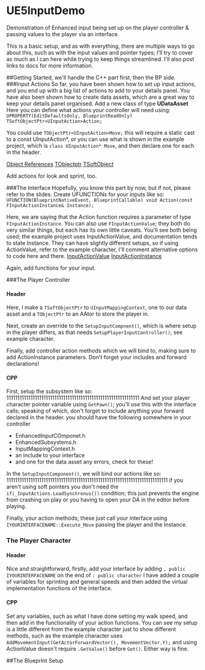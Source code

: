 # UE5InputDemo
 Demonstration of Enhanced input being set up on the player controller & passing values to the player via an interface.

 This is a basic setup, and as with everything, there are multiple ways to go about this, such as with the input values and pointer types; I'll try to cover as much as I can here while trying to keep things streamlined. I'll also post links to docs for more information.

 ##Getting Started, we'll handle the C++ part first, then the BP side.
 ###Input Actions
 So far, you have been shown how to set up input actions, and you end up with a big list of actions to add to your details panel. You have also been shown how to create data assets, which are a great way to keep your details panel organised.
 Add a new class of type **UDataAsset** Here you can define  what actions your controller will need using:
`UPROPERTY(EditDefaultsOnly, BlueprintReadOnly)
	TSoftObjectPtr<UInputAction>Action;`

You could use `TObjectPtr<UInputAction>Move;` this will require a static cast to a const UInputAction*, or you can use what is shown in the example project, which is `class UInputAction* Move`, and then declare one for each in the header.

[Object References](https://medium.com/advanced-blueprint-scripting-in-unreal-engine/object-references-in-blueprints-4c0df7f4dc1d)
[TObjectptr](https://docs.unrealengine.com/5.0/en-US/API/Runtime/CoreUObject/UObject/TObjectPtr/)
[TSoftObject](https://docs.unrealengine.com/5.3/en-US/API/Runtime/CoreUObject/UObject/TSoftObjectPtr/)

Add actions for look and sprint, too.

###The Interface
Hopefully, you know this part by now, but if not, please refer to the slides.
Create UFUNCTIONs for your inputs like so:
`UFUNCTION(BlueprintNativeEvent, BlueprintCallable)
	void Action(const FInputActionInstance& Instance);`

 Here, we are saying that the Action function requires a parameter of type `FInputActionInstance`. You can also use `FInputActionValue`; they both do very similar things, but each has its own little caveats. You'll see both being used; the example project uses InputActionValue, and documentation tends to state Instance. They can have slightly different setups, so if using ActionValue, refer to the example character, I'll comment alternative options to code here and there.
[InputActionValue](https://docs.unrealengine.com/5.3/en-US/API/Plugins/EnhancedInput/FInputActionValue/)
[InputActionInstance](https://docs.unrealengine.com/4.26/en-US/API/Plugins/EnhancedInput/FInputActionInstance/)

Again, add functions for your input.

###The Player Controller
#### Header
Here, I make a `TSoftObjectPtr` to `UInputMappingContext`, one to our data asset and a `TObjectPtr` to an AAtor to store the player in. 

Next, create an override to the `SetupInputCompnent()`, which is where setup in the player differs, as that needs `SetupPlayerInputController()`; see example character. 

Finally, add controller action methods which we will bind to, making sure to add ActionInstance parameters.
Don't forget your includes and forward declarations!

#### CPP
First, setup the subsystem like so:
1111111111111111111111111111111111111111111111111111111111111
And set your player character pointer variable using `GetPawn()`; you'll use this with the interface calls; speaking of which, don't forget to include anything your forward declared in the header.
 you should have the following somewhere in your controller
 - EnhancedInputCOmponet.h
 - EnhancedSubsystems.h
 - InputMappingContext.h
 - an include to your interface
 - and one for the data asset
any errors, check for these!

In the `SetupInputComponent()`, we will bind our actions like so:
11111111111111111111111111111111111111111111111111111111111111111111111111
if you aren't using soft pointers you don't need the `if(_InputActions.LoadSynchronus())` condition; this just prevents the engine from crashing on play or you having to open your DA in the editor before playing.

Finally, your action methods; these just call your interface using `IYOURINTERFACENAME::Execute_Move` passing the player and the Instance.

### The Player Character
#### Header
Nice and straightforward, firstly, add your interface by adding `, public IYOURINTERFACENAME` on the end of `: public character`
I have added a couple of variables for sprinting and general speeds and then added the virtual implementation functions of the interface.

#### CPP

Set any variables, such as what I have done setting my walk speed, and then add in the functionality of your action functions. You can see my setup is a little different from the example character just to show different methods, such as the example character uses `AddMovementInput(GetActorForwardVector(), MovementVector.Y);` and using ActionValue doesn't require `.GetValue()` before `Get()`. Either way is fine.


##The Blueprint Setup

